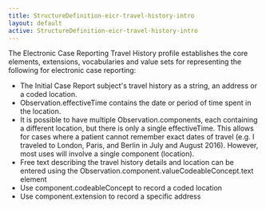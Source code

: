 ```yaml
---
title: StructureDefinition-eicr-travel-history-intro
layout: default
active: StructureDefinition-eicr-travel-history-intro
---
```


The Electronic Case Reporting Travel History profile establishes the core elements, extensions, vocabularies and value sets for representing the following for electronic case reporting:

-  The Initial Case Report subject's travel history as a string, an address or a coded location.
-  Observation.effectiveTime contains the date or period of time spent in the location.
-  It is possible to have multiple Observation.components, each containing a different location, but there is only a single effectiveTime. This allows for cases where a patient cannot remember exact dates of travel (e.g. I traveled to London, Paris, and Berlin in July and August 2016). However, most uses will involve a single component (location).
-  Free text describing the travel history details and location can be entered using the Observation.component.valueCodeableConcept.text element
-  Use component.codeableConcept to record a coded location
-  Use component.extension to record a specific address